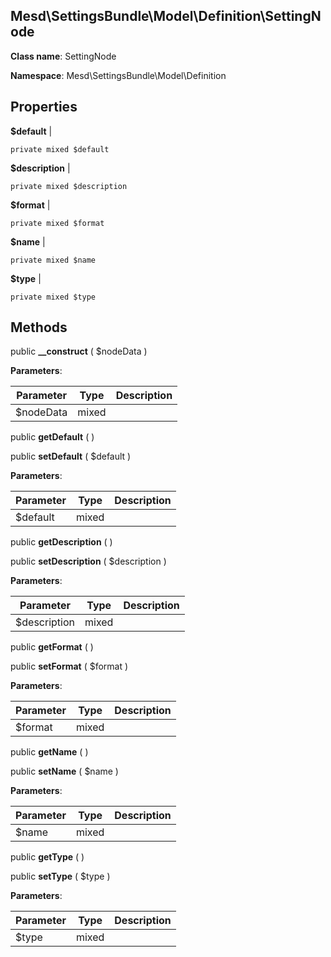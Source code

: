 Mesd\SettingsBundle\Model\Definition\SettingNode
---------------

    

    


**Class name**: SettingNode

**Namespace**: Mesd\SettingsBundle\Model\Definition









Properties
----------


**$default**  |  



    private mixed $default






**$description**  |  



    private mixed $description






**$format**  |  



    private mixed $format






**$name**  |  



    private mixed $name






**$type**  |  



    private mixed $type






Methods
-------


public **__construct** ( $nodeData )











**Parameters**:

| Parameter | Type | Description |
|-----------|------|-------------|
| $nodeData | mixed |  |


public **getDefault** (  )












public **setDefault** ( $default )











**Parameters**:

| Parameter | Type | Description |
|-----------|------|-------------|
| $default | mixed |  |


public **getDescription** (  )












public **setDescription** ( $description )











**Parameters**:

| Parameter | Type | Description |
|-----------|------|-------------|
| $description | mixed |  |


public **getFormat** (  )












public **setFormat** ( $format )











**Parameters**:

| Parameter | Type | Description |
|-----------|------|-------------|
| $format | mixed |  |


public **getName** (  )












public **setName** ( $name )











**Parameters**:

| Parameter | Type | Description |
|-----------|------|-------------|
| $name | mixed |  |


public **getType** (  )












public **setType** ( $type )











**Parameters**:

| Parameter | Type | Description |
|-----------|------|-------------|
| $type | mixed |  |

